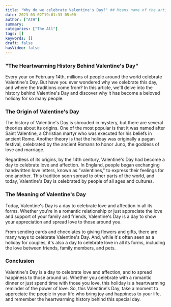 ```yaml
---
title: "Why do we celebrate Valentine's Day?" ## Means name of the article is filename
date: 2023-03-02T19:01:33-05:00
author: ["ATH"]
summary:
categories: ["The All"]
tags: []
keywords: []
draft: false
hasVideo: false
---
```


### "The Heartwarming History Behind Valentine's Day"

Every year on February 14th, millions of people around the world celebrate Valentine's Day. But have you ever wondered why we celebrate this day, and where the traditions come from? In this article, we'll delve into the history behind Valentine's Day and discover why it has become a beloved holiday for so many people.

### The Origin of Valentine's Day

The history of Valentine's Day is shrouded in mystery, but there are several theories about its origins. One of the most popular is that it was named after Saint Valentine, a Christian martyr who was executed for his beliefs in ancient Rome. Another theory is that the holiday was originally a pagan festival, celebrated by the ancient Romans to honor Juno, the goddess of love and marriage.

Regardless of its origins, by the 14th century, Valentine's Day had become a day to celebrate love and affection. In England, people began exchanging handwritten love letters, known as "valentines," to express their feelings for one another. This tradition soon spread to other parts of the world, and today, Valentine's Day is celebrated by people of all ages and cultures.

### The Meaning of Valentine's Day

Today, Valentine's Day is a day to celebrate love and affection in all its forms. Whether you're in a romantic relationship or just appreciate the love and support of your family and friends, Valentine's Day is a day to show your appreciation and spread love to those around you.

From sending cards and chocolates to giving flowers and gifts, there are many ways to celebrate Valentine's Day. And, while it's often seen as a holiday for couples, it's also a day to celebrate love in all its forms, including the love between friends, family members, and pets.

### Conclusion

Valentine's Day is a day to celebrate love and affection, and to spread happiness to those around us. Whether you celebrate with a romantic dinner or just spend time with those you love, this holiday is a heartwarming reminder of the power of love. So, this Valentine's Day, take a moment to appreciate the people in your life who bring joy and happiness to your life, and remember the heartwarming history behind this special day.
